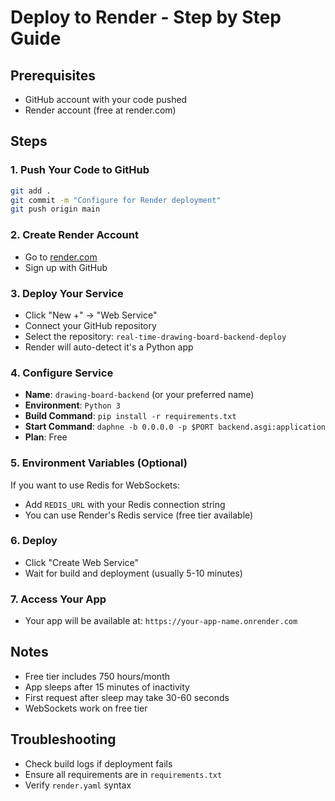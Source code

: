 # Deploy to Render - Step by Step Guide

## Prerequisites
- GitHub account with your code pushed
- Render account (free at render.com)

## Steps

### 1. Push Your Code to GitHub
```bash
git add .
git commit -m "Configure for Render deployment"
git push origin main
```

### 2. Create Render Account
- Go to [render.com](https://render.com)
- Sign up with GitHub

### 3. Deploy Your Service
- Click "New +" → "Web Service"
- Connect your GitHub repository
- Select the repository: `real-time-drawing-board-backend-deploy`
- Render will auto-detect it's a Python app

### 4. Configure Service
- **Name**: `drawing-board-backend` (or your preferred name)
- **Environment**: `Python 3`
- **Build Command**: `pip install -r requirements.txt`
- **Start Command**: `daphne -b 0.0.0.0 -p $PORT backend.asgi:application`
- **Plan**: Free

### 5. Environment Variables (Optional)
If you want to use Redis for WebSockets:
- Add `REDIS_URL` with your Redis connection string
- You can use Render's Redis service (free tier available)

### 6. Deploy
- Click "Create Web Service"
- Wait for build and deployment (usually 5-10 minutes)

### 7. Access Your App
- Your app will be available at: `https://your-app-name.onrender.com`

## Notes
- Free tier includes 750 hours/month
- App sleeps after 15 minutes of inactivity
- First request after sleep may take 30-60 seconds
- WebSockets work on free tier

## Troubleshooting
- Check build logs if deployment fails
- Ensure all requirements are in `requirements.txt`
- Verify `render.yaml` syntax
